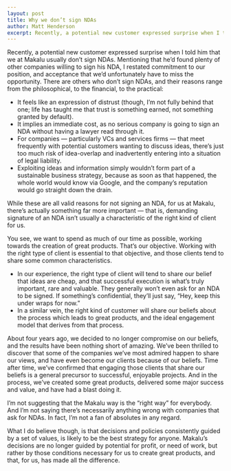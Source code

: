 ```yaml
---
layout: post
title: Why we don’t sign NDAs
author: Matt Henderson
excerpt: Recently, a potential new customer expressed surprise when I told him that we at Makalu usually don’t sign NDAs. Mentioning that he’d found plenty of other companies willing to sign his NDA, I restated commitment to our position, and acceptance that we’d unfortunately have to miss the opportunity.
---
```


Recently, a potential new customer expressed surprise when I told him that we at Makalu usually don’t sign NDAs. Mentioning that he’d found plenty of other companies willing to sign his NDA, I restated commitment to our position, and acceptance that we’d unfortunately have to miss the opportunity.
There are others who don’t sign NDAs, and their reasons range from the philosophical, to the financial, to the practical:

* It feels like an expression of distrust (though, I’m not fully behind that one; life has taught me that trust is something earned, not something granted by default).
* It implies an immediate cost, as no serious company is going to sign an NDA without having a lawyer read through it.
* For companies — particularly VCs and services firms — that meet frequently with potential customers wanting to discuss ideas, there’s just too much risk of idea-overlap and inadvertently entering into a situation of legal liability.
* Exploiting ideas and information simply wouldn’t form part of a sustainable business strategy, because as soon as that happened, the whole world would know via Google, and the company’s reputation would go straight down the drain.

While these are all valid reasons for not signing an NDA, for us at Makalu, there’s actually something far more important — that is, demanding signature of an NDA isn’t usually a characteristic of the right kind of client for us.

You see, we want to spend as much of our time as possible, working towards the creation of great products. That’s our objective. Working with the right type of client is essential to that objective, and those clients tend to share some common characteristics.

* In our experience, the right type of client will tend to share our belief that ideas are cheap, and that successful execution is what’s truly important, rare and valuable. They generally won’t even ask for an NDA to be signed. If something’s confidential, they’ll just say, “Hey, keep this under wraps for now.”
* In a similar vein, the right kind of customer will share our beliefs about the process which leads to great products, and the ideal engagement model that derives from that process.

About four years ago, we decided to no longer compromise on our beliefs, and the results have been nothing short of amazing. We’ve been thrilled to discover that some of the companies we’ve most admired happen to share our views, and have even become our clients because of our beliefs. Time after time, we’ve confirmed that engaging those clients that share our beliefs is a general precursor to successful, enjoyable projects. And in the process, we’ve created some great products, delivered some major success and value, and have had a blast doing it.

I’m not suggesting that the Makalu way is the “right way” for everybody. And I’m not saying there’s necessarily anything wrong with companies that ask for NDAs. In fact, I’m not a fan of absolutes in any regard.

What I do believe though, is that decisions and policies consistently guided by a set of values, is likely to be the best strategy for anyone. Makalu’s decisions are no longer guided by potential for profit, or need of work, but rather by those conditions necessary for us to create great products, and that, for us, has made all the difference.
